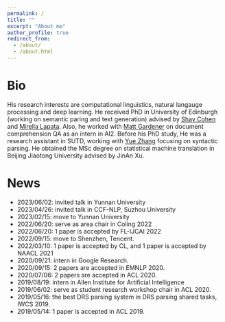 ```yaml
---
permalink: /
title: ""
excerpt: "About me"
author_profile: true
redirect_from: 
  - /about/
  - /about.html
---
```


Bio
======
His research interests are computational linguistics, natural langauge processing and deep learning. He received PhD in University of Edinburgh (working on semantic paring and text generation) advised by <a href="http://homepages.inf.ed.ac.uk/scohen/">Shay Cohen</a> and <a href="http://homepages.inf.ed.ac.uk/mlap/">Mirella Lapata</a>. Also, he worked with <a href="https://matt-gardner.github.io">Matt Gardener</a> on document comprehension QA as an intern in AI2. Before his PhD study, He was a research assistant in SUTD, working with <a href="https://frcchang.github.io">Yue Zhang</a> focusing on syntactic parsing. He obtained the MSc degree on statistical machine translation in Beijing Jiaotong University advised by JinAn Xu.

News
======
* 2023/06/02: invited talk in Yunnan University
* 2023/04/26: invited talk in CCF-NLP, Suzhou University
* 2023/02/15: move to Yunnan University
* 2022/06/20: serve as area chair in Coling 2022
* 2022/06/20: 1 paper is accepted by FL-IJCAI 2022
* 2022/09/15: move to Shenzhen, Tencent.
* 2022/03/10: 1 paper is accepted by CL, and 1 paper is accepted by NAACL 2021
* 2020/09/21: intern in Google Research.
* 2020/09/15: 2 papers are accepted in EMNLP 2020.
* 2020/07/06: 2 papers are accepted in ACL 2020.
* 2019/08/19: intern in Allen Institute for Artificial Intelligence
* 2019/06/02: serve as student research workshop chair in ACL 2020.
* 2019/05/16: the best DRS parsing system in DRS parsing shared tasks, IWCS 2019.
* 2019/05/14: 1 paper is accepted in ACL 2019.
